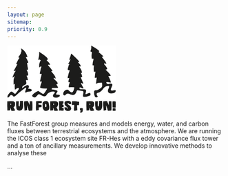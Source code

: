 ```yaml
---
layout: page
sitemap:
priority: 0.9
---
```


<div class="floated_img">
  <img src="assets/img/run_forest_run_www.tenstickers-indonesia.com.png" style="width: 50%; height: 50%"/>
</div>

<div>
  <p>The FastForest group measures and models energy, water, and carbon fluxes between terrestrial ecosystems and the atmosphere. We are running the ICOS class 1 ecosystem site FR-Hes with a eddy covariance flux tower and a ton of ancillary measurements. We develop innovative methods to analyse these</p>

  <p>...</p>
</div>
